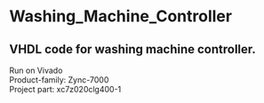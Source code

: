 # Washing_Machine_Controller
## VHDL code for washing machine controller.
Run on Vivado<br>
Product-family: Zync-7000 <br>
Project part: xc7z020clg400-1 <br>
